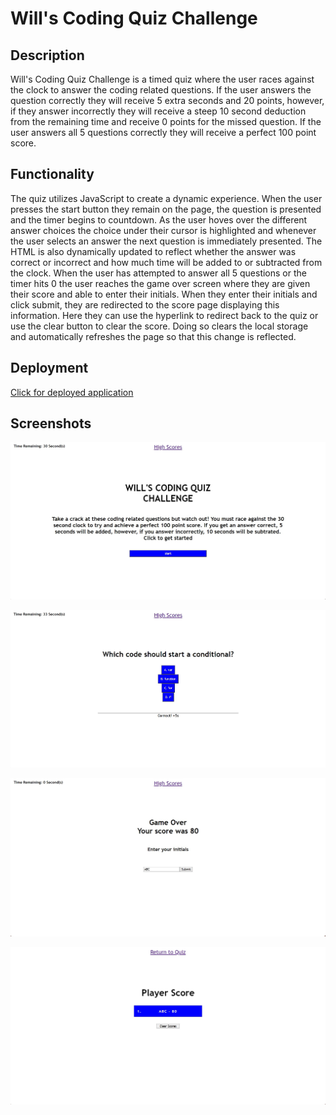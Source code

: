 # Will's Coding Quiz Challenge

## Description

Will's Coding Quiz Challenge is a timed quiz where the user races against the clock to answer the coding related questions. If the user answers the question correctly they will receive 5 extra seconds and 20 points, however, if they answer incorrectly they will receive a steep 10 second deduction from the remaining time and receive 0 points for the missed question. If the user answers all 5 questions correctly they will receive a perfect 100 point score. 

## Functionality 

The quiz utilizes JavaScript to create a dynamic experience. When the user presses the start button they remain on the page, the question is presented and the timer begins to countdown. As the user hoves over the different answer choices the choice under their cursor is highlighted and whenever the user selects an answer the next question is immediately presented. The HTML is also dynamically updated to reflect whether the answer was correct or incorrect and how much time will be added to or subtracted from the clock. When the user has attempted to answer all 5 questions or the timer hits 0 the user reaches the game over screen where they are given their score and able to enter their initials. When they enter their initials and click submit, they are redirected to the score page displaying this information. Here they can use the hyperlink to redirect back to the quiz or use the clear button to clear the score. Doing so clears the local storage and automatically refreshes the page so that this change is reflected. 

## Deployment

 [Click for deployed application](https://will-neal.github.io/Wills-Coding-Quiz/)

## Screenshots

![Password Generator Landing Page](https://github.com/Will-Neal/Wills-Coding-Quiz/blob/main/assets/images/landingPage.jpg?raw=true)

![Password Generator Landing Page](https://github.com/Will-Neal/Wills-Coding-Quiz/blob/main/assets/images/question.jpg?raw=true)

![Password Generator Landing Page](https://github.com/Will-Neal/Wills-Coding-Quiz/blob/main/assets/images/GameOver.jpg?raw=true)

![Password Generator Landing Page](https://github.com/Will-Neal/Wills-Coding-Quiz/blob/main/assets/images/PlayerScore.jpg?raw=true)